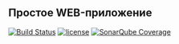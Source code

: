 ## Простое WEB-приложение
[![Build Status](https://travis-ci.org/AlexBugrimov/web-app.svg?branch=master)](https://travis-ci.org/AlexBugrimov/web-app)
[![license](https://img.shields.io/github/license/mashape/apistatus.svg)](https://github.com/AlexBugrimov/simple-web-app/blob/master/LICENSE)
[![SonarQube Coverage](https://img.shields.io/sonar/http/sonar.petalslink.com/org.ow2.petals%3Apetals-se-ase/coverage.svg)](https://sonarcloud.io/dashboard?id=net.ensode.glassfishbook%3Asimpleapp)